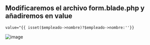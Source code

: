 ## Modificaremos el archivo form.blade.php y añadiremos en value
```
value="{{ isset($empleado->nombre)?$empleado->nombre:''}}
```
![image](https://user-images.githubusercontent.com/93767832/156928111-97a66a14-13ee-44ee-87bc-d46ac59bec11.png)
